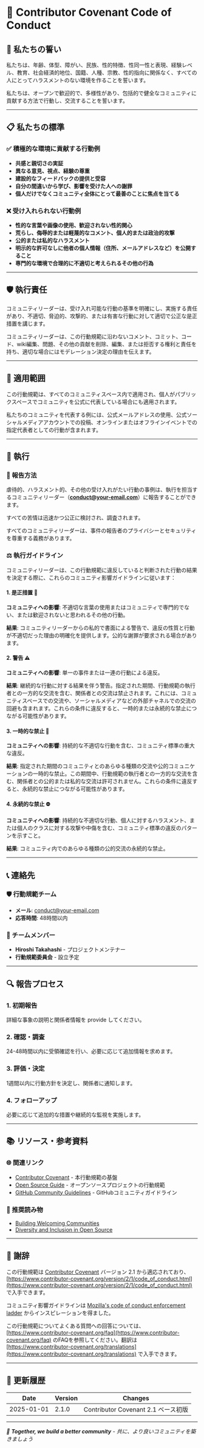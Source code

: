 # 📜 Contributor Covenant Code of Conduct

## 🤝 私たちの誓い

私たちは、年齢、体型、障がい、民族、性的特徴、性同一性と表現、経験レベル、教育、社会経済的地位、国籍、人種、宗教、性的指向に関係なく、すべての人にとってハラスメントのない環境を作ることを誓います。

私たちは、オープンで歓迎的で、多様性があり、包括的で健全なコミュニティに貢献する方法で行動し、交流することを誓います。

---

## 📋 私たちの標準

### ✅ 積極的な環境に貢献する行動例

- **共感と親切さの実証**
- **異なる意見、視点、経験の尊重**
- **建設的なフィードバックの提供と受容**
- **自分の間違いから学び、影響を受けた人への謝罪**
- **個人だけでなくコミュニティ全体にとって最善のことに焦点を当てる**

### ❌ 受け入れられない行動例

- **性的な言葉や画像の使用、歓迎されない性的関心**
- **荒らし、侮辱的または軽蔑的なコメント、個人的または政治的攻撃**
- **公的または私的なハラスメント**
- **明示的な許可なしに他者の個人情報（住所、メールアドレスなど）を公開すること**
- **専門的な環境で合理的に不適切と考えられるその他の行為**

---

## 🛡 執行責任

コミュニティリーダーは、受け入れ可能な行動の基準を明確にし、実施する責任があり、不適切、脅迫的、攻撃的、または有害な行動に対して適切で公正な是正措置を講じます。

コミュニティリーダーは、この行動規範に沿わないコメント、コミット、コード、wiki編集、問題、その他の貢献を削除、編集、または拒否する権利と責任を持ち、適切な場合にはモデレーション決定の理由を伝えます。

---

## 📍 適用範囲

この行動規範は、すべてのコミュニティスペース内で適用され、個人がパブリックスペースでコミュニティを公式に代表している場合にも適用されます。

私たちのコミュニティを代表する例には、公式メールアドレスの使用、公式ソーシャルメディアアカウントでの投稿、オンラインまたはオフラインイベントでの指定代表者としての行動が含まれます。

---

## 🚨 執行

### 📧 報告方法

虐待的、ハラスメント的、その他の受け入れがたい行動の事例は、執行を担当するコミュニティリーダー（**conduct@your-email.com**）に報告することができます。

すべての苦情は迅速かつ公正に検討され、調査されます。

すべてのコミュニティリーダーは、事件の報告者のプライバシーとセキュリティを尊重する義務があります。

### ⚖️ 執行ガイドライン

コミュニティリーダーは、この行動規範に違反していると判断された行動の結果を決定する際に、これらのコミュニティ影響ガイドラインに従います：

#### **1. 是正措置 📝**

**コミュニティへの影響**: 不適切な言葉の使用またはコミュニティで専門的でない、または歓迎されないと思われるその他の行動。

**結果**: コミュニティリーダーからの私的で書面による警告で、違反の性質と行動が不適切だった理由の明確化を提供します。公的な謝罪が要求される場合があります。

#### **2. 警告 ⚠️**

**コミュニティへの影響**: 単一の事件または一連の行動による違反。

**結果**: 継続的な行動に対する結果を伴う警告。指定された期間、行動規範の執行者との一方的な交流を含む、関係者との交流は禁止されます。これには、コミュニティスペースでの交流や、ソーシャルメディアなどの外部チャネルでの交流の回避も含まれます。これらの条件に違反すると、一時的または永続的な禁止につながる可能性があります。

#### **3. 一時的な禁止 🚫**

**コミュニティへの影響**: 持続的な不適切な行動を含む、コミュニティ標準の重大な違反。

**結果**: 指定された期間のコミュニティとのあらゆる種類の交流や公的コミュニケーションの一時的な禁止。この期間中、行動規範の執行者との一方的な交流を含む、関係者との公的または私的な交流は許可されません。これらの条件に違反すると、永続的な禁止につながる可能性があります。

#### **4. 永続的な禁止 ⛔**

**コミュニティへの影響**: 持続的な不適切な行動、個人に対するハラスメント、または個人のクラスに対する攻撃や中傷を含む、コミュニティ標準の違反のパターンを示すこと。

**結果**: コミュニティ内でのあらゆる種類の公的交流の永続的な禁止。

---

## 📞 連絡先

### 🛡 行動規範チーム

- **メール**: conduct@your-email.com
- **応答時間**: 48時間以内

### 👥 チームメンバー

- **Hiroshi Takahashi** - プロジェクトメンテナー
- **行動規範委員会** - 設立予定

---

## 🔍 報告プロセス

### 1. **初期報告**
詳細な事象の説明と関係者情報を provide してください。

### 2. **確認・調査**
24-48時間以内に受領確認を行い、必要に応じて追加情報を求めます。

### 3. **評価・決定**
1週間以内に行動方針を決定し、関係者に通知します。

### 4. **フォローアップ**
必要に応じて追加的な措置や継続的な監視を実施します。

---

## 📚 リソース・参考資料

### 🌐 関連リンク

- [Contributor Covenant](https://www.contributor-covenant.org/) - 本行動規範の基盤
- [Open Source Guide](https://opensource.guide/code-of-conduct/) - オープンソースプロジェクトの行動規範
- [GitHub Community Guidelines](https://docs.github.com/en/github/site-policy/github-community-guidelines) - GitHubコミュニティガイドライン

### 📖 推奨読み物

- [Building Welcoming Communities](https://opensource.guide/building-community/)
- [Diversity and Inclusion in Open Source](https://opensource.guide/diversity-and-inclusion/)

---

## 🙏 謝辞

この行動規範は [Contributor Covenant](https://www.contributor-covenant.org) バージョン 2.1 から適応されており、[https://www.contributor-covenant.org/version/2/1/code_of_conduct.html](https://www.contributor-covenant.org/version/2/1/code_of_conduct.html) で入手できます。

コミュニティ影響ガイドラインは [Mozilla's code of conduct enforcement ladder](https://github.com/mozilla/diversity) からインスピレーションを得ました。

この行動規範についてよくある質問への回答については、[https://www.contributor-covenant.org/faq](https://www.contributor-covenant.org/faq) のFAQを参照してください。翻訳は [https://www.contributor-covenant.org/translations](https://www.contributor-covenant.org/translations) で入手できます。

---

## 📝 更新履歴

| Date | Version | Changes |
|------|---------|---------|
| 2025-01-01 | 2.1.0 | Contributor Covenant 2.1 ベース初版 |

---

*🤝 **Together, we build a better community** - 共に、より良いコミュニティを築きましょう*